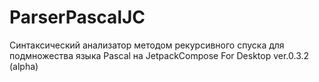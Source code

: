 # ParserPascalJC
Синтаксический анализатор методом рекурсивного спуска для подмножества языка Pascal
на JetpackCompose For Desktop ver.0.3.2 (alpha)